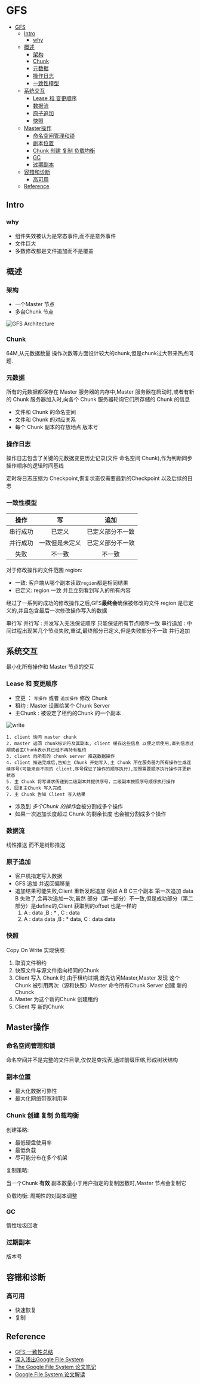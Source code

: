 # GFS

- [GFS](#gfs)
  - [Intro](#intro)
    - [why](#why)
  - [概述](#概述)
    - [架构](#架构)
    - [Chunk](#chunk)
    - [元数据](#元数据)
    - [操作日志](#操作日志)
    - [一致性模型](#一致性模型)
  - [系统交互](#系统交互)
    - [Lease 和 变更顺序](#lease-和-变更顺序)
    - [数据流](#数据流)
    - [原子追加](#原子追加)
    - [快照](#快照)
  - [Master操作](#master操作)
    - [命名空间管理和锁](#命名空间管理和锁)
    - [副本位置](#副本位置)
    - [Chunk 创建 复制 负载均衡](#chunk-创建-复制-负载均衡)
    - [GC](#gc)
    - [过期副本](#过期副本)
  - [容错和诊断](#容错和诊断)
    - [高可用](#高可用)
  - [Reference](#reference)

## Intro

### why

* 组件失效被认为是常态事件,而不是意外事件
* 文件巨大
* 多数修改都是文件追加而不是覆盖

## 概述

### 架构

* 一个Master 节点
* 多台Chunk 节点

![GFS Architecture](./GFS/GFS-Architecture.jpg)

### Chunk

64M,从元数据数量 操作次数等方面设计较大的chunk,但是chunk过大带来热点问题.

### 元数据

所有的元数据都保存在 Master 服务器的内存中,Master 服务器在启动时,或者有新的 Chunk 服务器加入时,向各个 Chunk 服务器轮询它们所存储的 Chunk 的信息

* 文件和 Chunk 的命名空间
* 文件和 Chunk 的对应关系
* 每个 Chunk 副本的存放地点 版本号

### 操作日志

操作日志包含了关键的元数据变更历史记录(文件 命名空间 Chunk),作为判断同步操作顺序的逻辑时间基线

定时将日志压缩为 Checkpoint,恢复状态仅需要最新的Checkpoint 以及后续的日志

### 一致性模型

|   操作   |       写       |       追加       |
| :------: | :------------: | :--------------: |
| 串行成功 |     已定义     | 已定义部分不一致 |
| 并行成功 | 一致但是未定义 | 已定义部分不一致 |
|   失败   |     不一致     |      不一致      |

对于修改操作的文件范围 region:

* 一致: 客户端从哪个副本读取`region`都是相同结果
* 已定义: region 一致 并且立刻看到写入的所有内容

经过了一系列的成功的修改操作之后,GFS**最终会**确保被修改的文件 region 是已定义的,并且包含最后一次修改操作写入的数据

串行写
并行写 : 并发写入无法保证顺序 只能保证所有节点顺序一致
串行追加 : 中间过程出现某几个节点失败,重试,最终部分已定义,但是失败部分不一致
并行追加

## 系统交互

最小化所有操作和 Master 节点的交互

### Lease 和 变更顺序

* 变更 ： `写操作` 或者 `追加操作` 修改 Chunk
* 租约 :  Master 设置给某个 Chunk Server
* 主Chunk : 被设定了租约的Chunk 的一个副本

![write](GFS/write.png)

```shell
1. client 询问 master chunk
2. master 返回 chunk标识符及其副本, client 缓存这些信息 以便之后使用,直到信息过期或者主Chunk表示其已经不再持有租约
3. client 向所有的 chunk server 推送数据操作
4. client 推送完成后,告知主 Chunk 开始写入,主 Chunk 所在服务器为所有操作生成连续序号(可能来自不同的 client,序号保证了操作的顺序执行),按照需要顺序执行操作并更新状态
5. 主 Chunk 将写请求传递到二级副本并提供序号，二级副本按照序号顺序执行操作
6. 回复主Chunk 写入完成
7. 主 Chunk 告知 Client 写入结果
```

* 涉及到 *多个Chunk 的操作*会被分割成多个操作
* 如果一次追加长度超过 Chunk 的剩余长度 也会被分割成多个操作

### 数据流

线性推送 而不是树形推送

### 原子追加

* 客户机指定写入数据
* GFS 追加 并返回偏移量
* 追加结果可能失败,Client 重新发起追加 例如 A B C三个副本 第一次追加 data B 失败了,会再次追加一次,虽然 部分（第一部分）不一致,但是成功部分（第二部分）是define的,Client 获取到的offset 也是一样的
  1. A : data ,B : * , C : data
  2. A : data data ,B : * data, C : data data

### 快照

Copy On Write 实现快照

1. 取消文件租约
2. 快照文件与源文件指向相同的Chunk
3. Client 写入 Chunk 时,由于租约过期,首先访问Master,Master 发现 这个Chunk 被引用两次（源和快照）Master 命令所有Chunk Server 创建 新的Chunck
4. Master 为这个新的Chunk 创建租约
5. Client 写 新的Chunk

## Master操作

### 命名空间管理和锁

命名空间并不是完整的文件目录,仅仅是查找表,通过前缀压缩,形成树状结构

### 副本位置

* 最大化数据可靠性
* 最大化网络带宽利用率

### Chunk 创建 复制 负载均衡

创建策略:

* 最低硬盘使用率
* 最低负载
* 尽可能分布在多个机架

复制策略:

当一个Chunk **有效** 副本数量小于用户指定的复制因数时,Master 节点会复制它

负载均衡: 周期性的对副本调整

### GC

惰性垃圾回收

### 过期副本

版本号

## 容错和诊断

### 高可用

* 快速恢复
* 复制

## Reference

* [GFS 一致性总结](https://blog.csdn.net/qiaojialin/article/details/71574203)
* [深入浅出Google File System](https://www.jianshu.com/p/58cb14cc1199)
* [The Google File System 论文笔记](https://juejin.im/post/5d9dc4d2e51d4578453274cd)
* [Google File System 论文解读](https://juejin.im/entry/5d8b068a518825096a1868d4)
